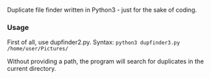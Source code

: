 Duplicate file finder written in Python3 - just for the sake of coding.

### Usage

First of all, use dupfinder2.py.
Syntax:
`python3 dupfinder3.py /home/user/Pictures/`

Without providing a path, the program will search for duplicates in the current directory.
